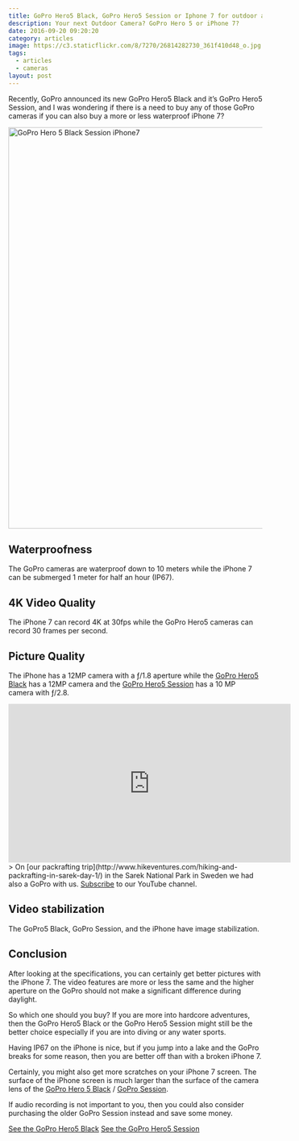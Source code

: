 ```yaml
---
title: GoPro Hero5 Black, GoPro Hero5 Session or Iphone 7 for outdoor action videos? Which one is better?
description: Your next Outdoor Camera? GoPro Hero 5 or iPhone 7?
date: 2016-09-20 09:20:20
category: articles
image: https://c3.staticflickr.com/8/7270/26814282730_361f410d48_o.jpg
tags:
  - articles
  - cameras
layout: post
---
```


Recently, GoPro announced its new GoPro Hero5 Black and it’s GoPro Hero5 Session, and I was wondering if there is a need to buy any of those GoPro cameras if you can also buy a more or less waterproof iPhone 7?

<img src="https://c3.staticflickr.com/8/7270/26814282730_361f410d48_o.jpg" layout="responsive" width="1200" height="797" alt="GoPro Hero 5 Black Session iPhone7">
<br>
<!--more-->

## Waterproofness

The GoPro cameras are waterproof down to 10 meters while the iPhone 7 can be submerged 1 meter for half an hour (IP67).

## 4K Video Quality

The iPhone 7 can record 4K at 30fps while the GoPro Hero5 cameras can record 30 frames per second.

## Picture Quality

The iPhone has a 12MP camera with a ƒ/1.8 aperture while the <a href="http://www.hikeventures.com/deals/#gopro+hero5"  target="_blank">GoPro Hero5 Black</a> has a 12MP camera and the <a href="http://www.hikeventures.com/deals/#gopro+hero5+session"  target="_blank">GoPro Hero5 Session</a> has a 10 MP camera with ƒ/2.8.

<iframe width="560" height="315" src="https://www.youtube.com/embed/7c0tlmtpsps" frameborder="0" allowfullscreen></iframe>
> On [our packrafting trip](http://www.hikeventures.com/hiking-and-packrafting-in-sarek-day-1/) in the Sarek National Park in Sweden we had also a GoPro with us. <a href="https://www.youtube.com/channel/UCnO9Q_m9EaOCrHmmQIBVBNw?sub_confirmation=1" >Subscribe</a> to our YouTube channel.


## Video stabilization

The GoPro5 Black, GoPro Session, and the iPhone have image stabilization.

## Conclusion

After looking at the specifications, you can certainly get better pictures with the iPhone 7. The video features are more or less the same and the higher aperture on the GoPro should not make a significant difference during daylight.

So which one should you buy? If you are more into hardcore adventures, then the GoPro Hero5 Black or the GoPro Hero5 Session might still be the better choice especially if you are into diving or any water sports.

Having IP67 on the iPhone is nice, but if you jump into a lake and the GoPro breaks for some reason, then you are better off than with a broken iPhone 7.

Certainly, you might also get more scratches on your iPhone 7 screen. The surface of the iPhone screen is much larger than the surface of the camera lens of the <a href="http://amzn.to/2ekq5Zy"  target="_blank">GoPro Hero 5 Black</a> / <a href="http://amzn.to/2el7Buj"  target="_blank">GoPro Session</a>.

If audio recording is not important to you, then you could also consider purchasing the older GoPro Session instead and save some money.

<a href="http://www.avantlink.com/click.php?tt=cl&mi=10248&pw=150351&url=https%3A%2F%2Fwww.rei.com%2Fproduct%2F114467%2Fgopro-hero5-black-camera"  class="btn btn-danger" role="button">See the GoPro Hero5 Black</a> <a href="http://www.avantlink.com/click.php?tt=cl&mi=10248&pw=150351&url=https%3A%2F%2Fwww.rei.com%2Fproduct%2F114468%2Fgopro-hero5-session-camera"  class="btn btn-danger" role="button">See the GoPro Hero5 Session</a>
